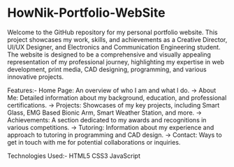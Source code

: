 # HowNik-Portfolio-WebSite
Welcome to the GitHub repository for my personal portfolio website. This project showcases my work, skills, and achievements as a Creative Director, UI/UX Designer, and Electronics and Communication Engineering student. The website is designed to be a comprehensive and visually appealing representation of my professional journey, highlighting my expertise in web development, print media, CAD designing, programming, and various innovative projects.

Features:-
Home Page: An overview of who I am and what I do.
-> About Me: Detailed information about my background, education, and professional   
   certifications.
-> Projects: Showcases of my key projects, including Smart Glass, EMG Based Bionic Arm, 
   Smart Weather Station, and more.
-> Achievements: A section dedicated to my awards and recognitions in various 
   competitions.
-> Tutoring: Information about my experience and approach to tutoring in programming and 
  CAD design.
-> Contact: Ways to get in touch with me for potential collaborations or inquiries.

Technologies Used:-
HTML5
CSS3
JavaScript
